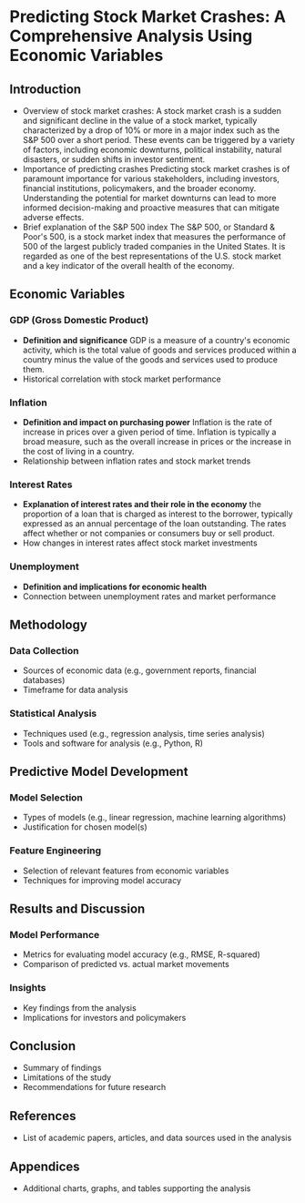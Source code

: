 # Predicting Stock Market Crashes: A Comprehensive Analysis Using Economic Variables

## Introduction

- Overview of stock market crashes:
A stock market crash is a sudden and significant decline in the value of a stock market, typically characterized by a drop of 10% or more in a major index such as the S&P 500 over a short period. These events can be triggered by a variety of factors, including economic downturns, political instability, natural disasters, or sudden shifts in investor sentiment.
- Importance of predicting crashes
Predicting stock market crashes is of paramount importance for various stakeholders, including investors, financial institutions, policymakers, and the broader economy. Understanding the potential for market downturns can lead to more informed decision-making and proactive measures that can mitigate adverse effects.
- Brief explanation of the S&P 500 index
The S&P 500, or Standard & Poor's 500, is a stock market index that measures the performance of 500 of the largest publicly traded companies in the United States. It is regarded as one of the best representations of the U.S. stock market and a key indicator of the overall health of the economy.

## Economic Variables

### GDP (Gross Domestic Product)
- **Definition and significance**
GDP is a measure of a country's economic activity, which is the total value of goods and services produced within a country minus the value of the goods and services used to produce them.
- Historical correlation with stock market performance
<insert visual here and analysis describing correlation>

### Inflation
- **Definition and impact on purchasing power**
Inflation is the rate of increase in prices over a given period of time. Inflation is typically a broad measure, such as the overall increase in prices or the increase in the cost of living in a country.
- Relationship between inflation rates and stock market trends
<insert visual here and analysis describing relationship>

### Interest Rates
- **Explanation of interest rates and their role in the economy**
the proportion of a loan that is charged as interest to the borrower, typically expressed as an annual percentage of the loan outstanding. The rates affect whether or not companies or consumers buy or sell product.
- How changes in interest rates affect stock market investments

### Unemployment
- **Definition and implications for economic health**
- Connection between unemployment rates and market performance
<insert visual here and analysis describing connection>

## Methodology

### Data Collection
- Sources of economic data (e.g., government reports, financial databases)
- Timeframe for data analysis

### Statistical Analysis
- Techniques used (e.g., regression analysis, time series analysis)
- Tools and software for analysis (e.g., Python, R)

## Predictive Model Development

### Model Selection
- Types of models (e.g., linear regression, machine learning algorithms)
- Justification for chosen model(s)

### Feature Engineering
- Selection of relevant features from economic variables
- Techniques for improving model accuracy

## Results and Discussion

### Model Performance
- Metrics for evaluating model accuracy (e.g., RMSE, R-squared)
- Comparison of predicted vs. actual market movements

### Insights
- Key findings from the analysis
- Implications for investors and policymakers

## Conclusion

- Summary of findings
- Limitations of the study
- Recommendations for future research

## References

- List of academic papers, articles, and data sources used in the analysis

## Appendices

- Additional charts, graphs, and tables supporting the analysis
